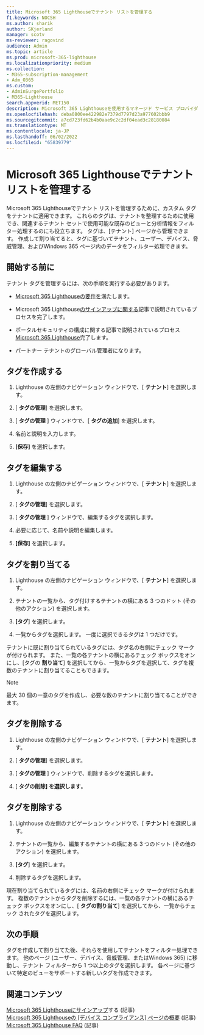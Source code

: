 ```yaml
---
title: Microsoft 365 Lighthouseでテナント リストを管理する
f1.keywords: NOCSH
ms.author: sharik
author: SKjerland
manager: scotv
ms-reviewer: ragovind
audience: Admin
ms.topic: article
ms.prod: microsoft-365-lighthouse
ms.localizationpriority: medium
ms.collection:
- M365-subscription-management
- Adm_O365
ms.custom:
- AdminSurgePortfolio
- M365-Lighthouse
search.appverid: MET150
description: Microsoft 365 Lighthouseを使用するマネージド サービス プロバイダー (MSP) の場合は、テナント リストを管理する方法について説明します。
ms.openlocfilehash: deba0800ee422982e7379d7797d23a977602bbb9
ms.sourcegitcommit: a7cd723fd62b4b0aae9c2c2df04ead3c28180084
ms.translationtype: MT
ms.contentlocale: ja-JP
ms.lasthandoff: 06/02/2022
ms.locfileid: "65839779"
---
```

# <a name="manage-your-tenant-list-in-microsoft-365-lighthouse"></a>Microsoft 365 Lighthouseでテナント リストを管理する

Microsoft 365 Lighthouseでテナント リストを管理するために、カスタム タグをテナントに適用できます。 これらのタグは、テナントを整理するために使用でき、関連するテナント セットで使用可能な既存のビューと分析情報をフィルター処理するのにも役立ちます。 タグは、[テナント] ページから管理できます。 作成して割り当てると、タグに基づいてテナント、ユーザー、デバイス、脅威管理、およびWindows 365 ページ内のデータをフィルター処理できます。

## <a name="before-you-begin"></a>開始する前に

テナント タグを管理するには、次の手順を実行する必要があります。

- [Microsoft 365 Lighthouseの要件を](m365-lighthouse-requirements.md)満たします。

- Microsoft 365 Lighthouse[のサインアップに関する](m365-lighthouse-sign-up.md)記事で説明されているプロセスを完了します。

- ポータルセキュリティの構成に関する記事で説明されているプロセス[Microsoft 365 Lighthouse](m365-lighthouse-configure-portal-security.md)完了します。

- パートナー テナントのグローバル管理者になります。

## <a name="create-a-tag"></a>タグを作成する

1. Lighthouse の左側のナビゲーション ウィンドウで、[ **テナント**] を選択します。

2. [ **タグの管理**] を選択します。

3. [ **タグの管理** ] ウィンドウで、[ **タグの追加**] を選択します。

4. 名前と説明を入力します。

5. **[保存]** を選択します。

## <a name="edit-a-tag"></a>タグを編集する

1. Lighthouse の左側のナビゲーション ウィンドウで、[ **テナント**] を選択します。

2. [ **タグの管理**] を選択します。

3. [ **タグの管理** ] ウィンドウで、編集するタグを選択します。

4. 必要に応じて、名前や説明を編集します。

5. **[保存]** を選択します。

## <a name="assign-a-tag"></a>タグを割り当てる

1. Lighthouse の左側のナビゲーション ウィンドウで、[ **テナント**] を選択します。

2. テナントの一覧から、タグ付けするテナントの横にある 3 つのドット (その他のアクション) を選択します。

3. **[タグ**] を選択します。

4. 一覧からタグを選択します。 一度に選択できるタグは 1 つだけです。

テナントに既に割り当てられているタグには、タグ名の右側にチェック マークが付けられます。 また、一覧の各テナントの横にあるチェック ボックスをオンにし、[タグの **割り当て**] を選択してから、一覧からタグを選択して、タグを複数のテナントに割り当てることもできます。

> [!NOTE]
> 最大 30 個の一意のタグを作成し、必要な数のテナントに割り当てることができます。

## <a name="delete-a-tag"></a>タグを削除する

1. Lighthouse の左側のナビゲーション ウィンドウで、[ **テナント**] を選択します。

2. [ **タグの管理**] を選択します。

3. [ **タグの管理** ] ウィンドウで、削除するタグを選択します。

4. [ **タグの削除] を選択します**。

## <a name="remove-a-tag"></a>タグを削除する

1. Lighthouse の左側のナビゲーション ウィンドウで、[ **テナント**] を選択します。

2. テナントの一覧から、編集するテナントの横にある 3 つのドット (その他のアクション) を選択します。

3. **[タグ**] を選択します。

4. 削除するタグを選択します。

現在割り当てられているタグには、名前の右側にチェック マークが付けられます。 複数のテナントからタグを削除するには、一覧の各テナントの横にあるチェック ボックスをオンにし、[ **タグの割り当て**] を選択してから、一覧からチェック されたタグを選択します。

## <a name="next-steps"></a>次の手順

タグを作成して割り当てた後、それらを使用してテナントをフィルター処理できます。 他のページ (ユーザー、デバイス、脅威管理、またはWindows 365) に移動し、テナント フィルターから 1 つ以上のタグを選択します。 各ページに基づいて特定のビューをサポートする新しいタグを作成できます。

## <a name="related-content"></a>関連コンテンツ

[Microsoft 365 Lighthouseにサインアップ](m365-lighthouse-sign-up.md)する (記事)\
[Microsoft 365 Lighthouseの [デバイス コンプライアンス] ページの概要](m365-lighthouse-device-compliance-page-overview.md) (記事)\
[Microsoft 365 Lighthouse FAQ](m365-lighthouse-faq.yml) (記事)
